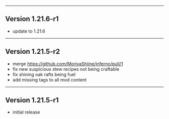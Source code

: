 ------------------------------------------------------
Version 1.21.6-r1
------------------------------------------------------
- update to 1.21.6

------------------------------------------------------
Version 1.21.5-r2
------------------------------------------------------
- merge https://github.com/MoriyaShiine/inferno/pull/1
- fix new suspicious stew recipes not being craftable
- fix shining oak rafts being fuel
- add missing tags to all mod content

------------------------------------------------------
Version 1.21.5-r1
------------------------------------------------------
- initial release